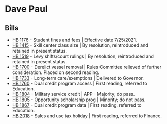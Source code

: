 # Dave Paul
## Bills
* [HB 1176](/bill/2021-22/hb/1176/) - Student fines and fees | Effective date 7/25/2021.
* [HB 1415](/bill/2021-22/hb/1415/) - Skill center class size | By resolution, reintroduced and retained in present status.
* [HB 1519](/bill/2021-22/hb/1519/) - Levy shifts/court rulings | By resolution, reintroduced and retained in present status.
* [HB 1700](/bill/2021-22/hb/1700/) - Derelict vessel removal | Rules Committee relieved of further consideration.  Placed on second reading.
* [HB 1733](/bill/2021-22/hb/1733/) - Long-term care/exemptions | Delivered to Governor.
* [HB 1760](/bill/2021-22/hb/1760/) - Dual credit program access | First reading, referred to Education.
* [HB 1804](/bill/2021-22/hb/1804/) - Military service credit | APP - Majority; do pass.
* [HB 1805](/bill/2021-22/hb/1805/) - Opportunity scholarship prog | Minority; do not pass.
* [HB 1867](/bill/2021-22/hb/1867/) - Dual credit program data | First reading, referred to Education.
* [HB 2018](/bill/2021-22/hb/2018/) - Sales and use tax holiday | First reading, referred to Finance.
